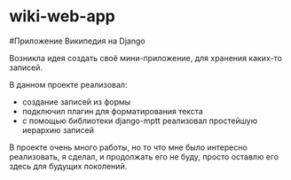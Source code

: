 # wiki-web-app 
#Приложение Википедия на Django

Возникла идея создать своё мини-приложение, для хранения каких-то записей. 

В данном проекте реализовал:
- создание записей из формы
- подключил плагин для форматирования текста
- с помощью библиотеки django-mptt реализовал простейшую иерархию записей 

В проекте очень много работы, но то что мне было интересно реализовать, я сделал, и продолжать его не буду, просто оставлю его здесь для будущих поколений. 

